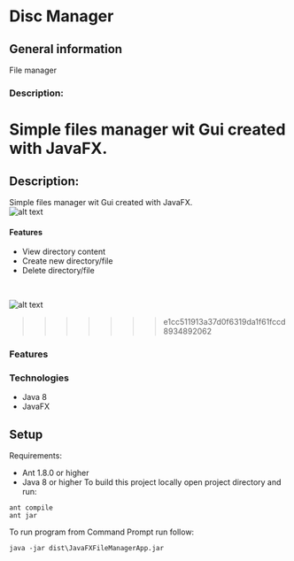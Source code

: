 # Disc Manager

## General information
File manager

### Description:
Simple files manager wit Gui created with JavaFX.
=======
## Description:
Simple files manager wit Gui created with JavaFX. <br/>
![alt text](https://user-images.githubusercontent.com/59564753/95370248-c837f280-08d8-11eb-881e-18b40aa68955.png)
#### Features
- View directory content
- Create new directory/file
- Delete directory/file
<br/>

![alt text](https://user-images.githubusercontent.com/59564753/95370242-c706c580-08d8-11eb-8f32-b645be3eb1e7.png)
>>>>>>> e1cc511913a37d0f6319da1f61fccd8934892062

### Features

### Technologies
- Java 8
- JavaFX

## Setup
Requirements:
- Ant 1.8.0 or higher
- Java 8 or higher
To build this project locally open project directory and run:
```
ant compile 
ant jar
```
To run program from Command Prompt run follow: 
```
java -jar dist\JavaFXFileManagerApp.jar
```
